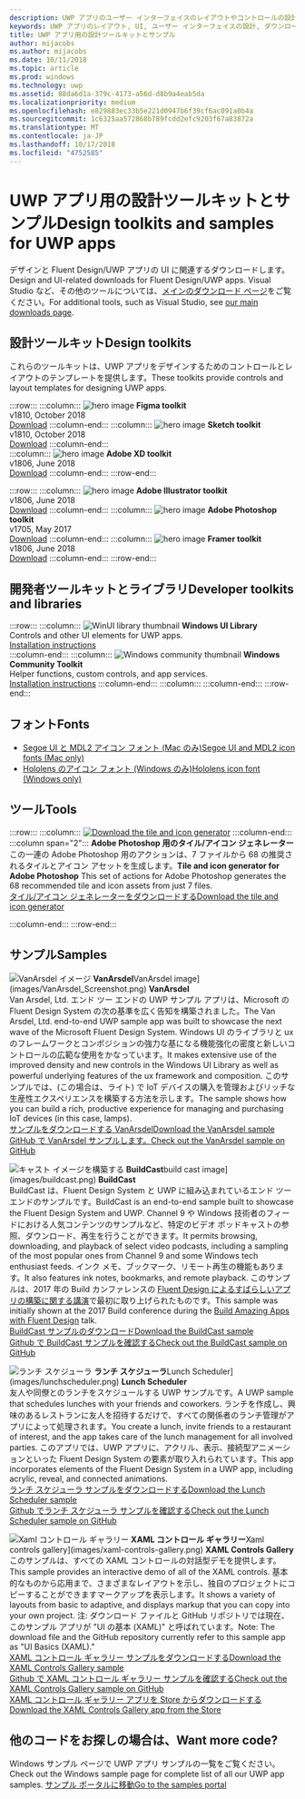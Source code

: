 ```yaml
---
description: UWP アプリのユーザー インターフェイスのレイアウトやコントロールの設計について、最新のダウンロードとツールを入手します。
keywords: UWP アプリのレイアウト, UI, ユーザー インターフェイスの設計, ダウンロード, UWP ツール
title: UWP アプリ用の設計ツールキットとサンプル
author: mijacobs
ms.author: mijacobs
ms.date: 10/11/2018
ms.topic: article
ms.prod: windows
ms.technology: uwp
ms.assetid: 88da6d1a-379c-4173-a56d-d8b9a4eab5da
ms.localizationpriority: medium
ms.openlocfilehash: e829883ec33b5e221d0947b6f39cf6ac091a0b4a
ms.sourcegitcommit: 1c6325aa572868b789fcdd2efc9203f67a83872a
ms.translationtype: MT
ms.contentlocale: ja-JP
ms.lasthandoff: 10/17/2018
ms.locfileid: "4752585"
---
```

# <a name="design-toolkits-and-samples-for-uwp-apps"></a><span data-ttu-id="e8ddc-104">UWP アプリ用の設計ツールキットとサンプル</span><span class="sxs-lookup"><span data-stu-id="e8ddc-104">Design toolkits and samples for UWP apps</span></span>
 

<span data-ttu-id="e8ddc-105">デザインと Fluent Design/UWP アプリの UI に関連するダウンロードします。</span><span class="sxs-lookup"><span data-stu-id="e8ddc-105">Design and UI-related downloads for Fluent Design/UWP apps.</span></span> <span data-ttu-id="e8ddc-106">Visual Studio など、その他のツールについては、<a href="https://developer.microsoft.com/downloads">メインのダウンロード ページ</a>をご覧ください。</span><span class="sxs-lookup"><span data-stu-id="e8ddc-106">For additional tools, such as Visual Studio, see <a href="https://developer.microsoft.com/downloads">our main downloads page</a>.</span></span> 


## <a name="design-toolkits"></a><span data-ttu-id="e8ddc-107">設計ツールキット</span><span class="sxs-lookup"><span data-stu-id="e8ddc-107">Design toolkits</span></span>

<span data-ttu-id="e8ddc-108">これらのツールキットは、UWP アプリをデザインするためのコントロールとレイアウトのテンプレートを提供します。</span><span class="sxs-lookup"><span data-stu-id="e8ddc-108">These toolkits provide controls and layout templates for designing UWP apps.</span></span>

:::row:::
    :::column:::
        ![hero image](images/figma.png)
        <b>Figma toolkit</b><br>
        v1810, October 2018<br>
        <a href="https://aka.ms/figmatoolkit">Download</a>
    :::column-end:::
    :::column:::
        ![hero image](images/sketch.png)
        <b>Sketch toolkit</b><br>
        v1810, October 2018<br>
        <a href="https://aka.ms/sketchtoolkit">Download</a>
    :::column-end:::    
    :::column:::
        ![hero image](images/adobe-xd.png)
        <b>Adobe XD toolkit</b><br>
        v1806, June 2018<br>
        <a href="https://aka.ms/adobexdtoolkit">Download</a>
    :::column-end:::
:::row-end:::

:::row:::
    :::column:::
        ![hero image](images/adobe-illustrator.png)
        <b>Adobe Illustrator toolkit</b><br>
        v1806, June 2018<br>
        <a href="https://aka.ms/adobeillustratortoolkit">Download</a>
    :::column-end:::
    :::column:::
        ![hero image](images/adobe-photoshop.png)
        <b>Adobe Photoshop toolkit</b><br>
        v1705, May 2017<br>
        <a href="https://aka.ms/adobephotoshoptoolkit">Download</a>
    :::column-end:::
    :::column:::
        ![hero image](images/framer.png)
        <b>Framer toolkit</b><br>
        v1806, June 2018<br>
        <a href="https://aka.ms/framertoolkit">Download</a>
    :::column-end:::
:::row-end:::

## <a name="developer-toolkits-and-libraries"></a><span data-ttu-id="e8ddc-109">開発者ツールキットとライブラリ</span><span class="sxs-lookup"><span data-stu-id="e8ddc-109">Developer toolkits and libraries</span></span>

:::row:::
    :::column:::
        ![WinUI library thumbnail](images/WinUI-library.png)
        <b>Windows UI Library</b><br>
        Controls and other UI elements for UWP apps.<br/>
        <a href="/uwp/toolkits/winui/getting-started">Installation instructions</a><br/>
    :::column-end:::
    :::column:::
        ![Windows community thumbnail](images/Windows-community-toolkit.png)
        <b>Windows Community Toolkit</b><br>
        Helper functions, custom controls, and app services.<br />
        <a href="/windows/uwpcommunitytoolkit/getting-started">Installation instructions</a>
    :::column-end:::
    :::column:::
    :::column-end:::
:::row-end:::

## <a name="fonts"></a><span data-ttu-id="e8ddc-110">フォント</span><span class="sxs-lookup"><span data-stu-id="e8ddc-110">Fonts</span></span>

* <a href="https://aka.ms/SegoeFonts"><span data-ttu-id="e8ddc-111">Segoe UI と MDL2 アイコン フォント (Mac のみ)</span><span class="sxs-lookup"><span data-stu-id="e8ddc-111">Segoe UI and MDL2 icon fonts (Mac only)</span></span></a>
* <a href="https://aka.ms/hololensiconfont"><span data-ttu-id="e8ddc-112">Hololens のアイコン フォント (Windows のみ)</span><span class="sxs-lookup"><span data-stu-id="e8ddc-112">Hololens icon font (Windows only)</span></span></a>

## <a name="tools"></a><span data-ttu-id="e8ddc-113">ツール</span><span class="sxs-lookup"><span data-stu-id="e8ddc-113">Tools</span></span>

:::row:::
    :::column:::
        <a href="http://go.microsoft.com/fwlink/p/?LinkId=760394"><img src="images/tile-icon-generator.png" alt="Download the tile and icon generator"/></a>
    :::column-end:::
    :::column span="2":::
      <span data-ttu-id="e8ddc-114">**Adobe Photoshop 用のタイル/アイコン ジェネレーター**この一連の Adobe Photoshop 用のアクションは、7 ファイルから 68 の推奨されるタイルとアイコン アセットを生成します。</span><span class="sxs-lookup"><span data-stu-id="e8ddc-114">**Tile and icon generator for Adobe Photoshop** This set of actions for Adobe Photoshop generates the 68 recommended tile and icon assets from just 7 files.</span></span> <br/><a href="http://go.microsoft.com/fwlink/p/?LinkId=760394"><span data-ttu-id="e8ddc-115">タイル/アイコン ジェネレーターをダウンロードする</span><span class="sxs-lookup"><span data-stu-id="e8ddc-115">Download the tile and icon generator</span></span></a></p>
    :::column-end:::
:::row-end:::

    
## <a name="samples"></a><span data-ttu-id="e8ddc-116">サンプル</span><span class="sxs-lookup"><span data-stu-id="e8ddc-116">Samples</span></span>

![<span data-ttu-id="e8ddc-117">VanArsdel イメージ](images/VanArsdel_Screenshot.png)
**VanArsdel**</span><span class="sxs-lookup"><span data-stu-id="e8ddc-117">VanArsdel image](images/VanArsdel_Screenshot.png)
**VanArsdel**</span></span><br>
<span data-ttu-id="e8ddc-118">Van Arsdel, Ltd. エンド ツー エンドの UWP サンプル アプリは、Microsoft の Fluent Design System の次の基準を広く告知を構築されました。</span><span class="sxs-lookup"><span data-stu-id="e8ddc-118">The Van Arsdel, Ltd. end-to-end UWP sample app was built to showcase the next wave of the Microsoft Fluent Design System.</span></span> <span data-ttu-id="e8ddc-119"><a herf="https://docs.microsoft.com/uwp/toolkits/winui/">Windows UI のライブラリ</a>と ux のフレームワークとコンポジションの強力な基になる機能強化の密度と新しいコントロールの広範な使用をかなっています。</span><span class="sxs-lookup"><span data-stu-id="e8ddc-119">It makes extensive use of the improved density and new controls in the <a herf="https://docs.microsoft.com/uwp/toolkits/winui/">Windows UI Library</a> as well as powerful underlying features of the ux framework and composition.</span></span> <span data-ttu-id="e8ddc-120">このサンプルでは、(この場合は、ライト) で IoT デバイスの購入を管理およびリッチな生産性エクスペリエンスを構築する方法を示します。</span><span class="sxs-lookup"><span data-stu-id="e8ddc-120">The sample shows how you can build a rich, productive experience for managing and purchasing IoT devices (in this case, lamps).</span></span><br>
<a href="https://github.com/Microsoft/VanArsdel/archive/master.zip"><span data-ttu-id="e8ddc-121">サンプルをダウンロードする VanArsdel</span><span class="sxs-lookup"><span data-stu-id="e8ddc-121">Download the VanArsdel sample</span></span></a> <br><a href="https://github.com/microsoft/vanarsdel"><span data-ttu-id="e8ddc-122">GitHub で VanArsdel サンプルします。</span><span class="sxs-lookup"><span data-stu-id="e8ddc-122">Check out the VanArsdel sample on GitHub</span></span></a>

![<span data-ttu-id="e8ddc-123">キャスト イメージを構築する](images/buildcast.png)
**BuildCast**</span><span class="sxs-lookup"><span data-stu-id="e8ddc-123">build cast image](images/buildcast.png)
**BuildCast**</span></span><br>
<span data-ttu-id="e8ddc-124">BuildCast は、Fluent Design System と UWP に組み込まれているエンド ツー エンドのサンプルです。</span><span class="sxs-lookup"><span data-stu-id="e8ddc-124">BuildCast is an end-to-end sample built to showcase the Fluent Design System and UWP.</span></span> <span data-ttu-id="e8ddc-125">Channel 9 や Windows 技術者のフィードにおける人気コンテンツのサンプルなど、特定のビデオ ポッドキャストの参照、ダウンロード、再生を行うことができます。</span><span class="sxs-lookup"><span data-stu-id="e8ddc-125">It permits browsing, downloading, and playback of select video podcasts, including a sampling of the most popular ones from Channel 9 and some Windows tech enthusiast feeds.</span></span> <span data-ttu-id="e8ddc-126">インク メモ、ブックマーク、リモート再生の機能もあります。</span><span class="sxs-lookup"><span data-stu-id="e8ddc-126">It also features ink notes, bookmarks, and remote playback.</span></span> <span data-ttu-id="e8ddc-127">このサンプルは、2017 年の Build カンファレンスの <a href="https://channel9.msdn.com/Events/Build/2017/B8034">Fluent Design によるすばらしいアプリの構築に関する講演</a>で最初に取り上げられたものです。</span><span class="sxs-lookup"><span data-stu-id="e8ddc-127">This sample was initially shown at the 2017 Build conference during the <a href="https://channel9.msdn.com/Events/Build/2017/B8034">Build Amazing Apps with Fluent Design</a> talk.</span></span> <br>
<a href="https://github.com/Microsoft/BuildCast/archive/master.zip"><span data-ttu-id="e8ddc-128">BuildCast サンプルのダウンロード</span><span class="sxs-lookup"><span data-stu-id="e8ddc-128">Download the BuildCast sample</span></span></a> <br><a href="https://github.com/Microsoft/BuildCast"><span data-ttu-id="e8ddc-129">Github で BuildCast サンプルを確認する</span><span class="sxs-lookup"><span data-stu-id="e8ddc-129">Check out the BuildCast sample on GitHub</span></span></a>

![<span data-ttu-id="e8ddc-130">ランチ スケジューラ](images/lunchscheduler.png)
**ランチ スケジューラ**</span><span class="sxs-lookup"><span data-stu-id="e8ddc-130">Lunch Scheduler](images/lunchscheduler.png)
**Lunch Scheduler**</span></span><br>
<span data-ttu-id="e8ddc-131">友人や同僚とのランチをスケジュールする UWP サンプルです。</span><span class="sxs-lookup"><span data-stu-id="e8ddc-131">A UWP sample that schedules lunches with your friends and coworkers.</span></span> <span data-ttu-id="e8ddc-132">ランチを作成し、興味のあるレストランに友人を招待するだけで、すべての関係者のランチ管理がアプリによって処理されます。</span><span class="sxs-lookup"><span data-stu-id="e8ddc-132">You create a lunch, invite friends to a restaurant of interest, and the app takes care of the lunch management for all involved parties.</span></span> <span data-ttu-id="e8ddc-133">このアプリでは、UWP アプリに、アクリル、表示、接続型アニメーションといった Fluent Design System の要素が取り入れられています。</span><span class="sxs-lookup"><span data-stu-id="e8ddc-133">This app incorporates elements of the Fluent Design System in a UWP app, including acrylic, reveal, and connected animations.</span></span> <br/><a href="https://github.com/Microsoft/Windows-appsample-lunch-scheduler/archive/master.zip"><span data-ttu-id="e8ddc-134">ランチ スケジューラ サンプルをダウンロードする</span><span class="sxs-lookup"><span data-stu-id="e8ddc-134">Download the Lunch Scheduler sample</span></span></a><br/><a href="https://github.com/Microsoft/Windows-appsample-lunch-scheduler"><span data-ttu-id="e8ddc-135">Github でランチ スケジューラ サンプルを確認する</span><span class="sxs-lookup"><span data-stu-id="e8ddc-135">Check out the Lunch Scheduler sample on GitHub</span></span></a></p>  

![<span data-ttu-id="e8ddc-136">Xaml コントロール ギャラリー](images/xaml-controls-gallery.png)
**XAML コントロール ギャラリー**</span><span class="sxs-lookup"><span data-stu-id="e8ddc-136">Xaml controls gallery](images/xaml-controls-gallery.png)
**XAML Controls Gallery**</span></span><br>
<span data-ttu-id="e8ddc-137">このサンプルは、すべての XAML コントロールの対話型デモを提供します。</span><span class="sxs-lookup"><span data-stu-id="e8ddc-137">This sample provides an interactive demo of all of the XAML controls.</span></span> <span data-ttu-id="e8ddc-138">基本的なものから応用まで、さまざまなレイアウトを示し、独自のプロジェクトにコピーすることができますマークアップを表示します。</span><span class="sxs-lookup"><span data-stu-id="e8ddc-138">It shows a variety of layouts from basic to adaptive, and displays markup that you can copy into your own project.</span></span> <span data-ttu-id="e8ddc-139">注: ダウンロード ファイルと GitHub リポジトリでは現在、このサンプル アプリが "UI の基本 (XAML)" と呼ばれています。</span><span class="sxs-lookup"><span data-stu-id="e8ddc-139">Note: The download file and the GitHub repository currently refer to this sample app as "UI Basics (XAML)."</span></span> <br/><a href="https://github.com/Microsoft/Windows-universal-samples/archive/master.zip"><span data-ttu-id="e8ddc-140">XAML コントロール ギャラリー サンプルをダウンロードする</span><span class="sxs-lookup"><span data-stu-id="e8ddc-140">Download the XAML Controls Gallery sample</span></span></a><br/><a href="https://github.com/Microsoft/Windows-universal-samples/tree/master/Samples/XamlUIBasics"><span data-ttu-id="e8ddc-141">Github で XAML コントロール ギャラリー サンプルを確認する</span><span class="sxs-lookup"><span data-stu-id="e8ddc-141">Check out the XAML Controls Gallery sample on GitHub</span></span></a> <br/><a href="https://www.microsoft.com/store/apps/9msvh128x2zt"><span data-ttu-id="e8ddc-142">XAML コントロール ギャラリー アプリを Store からダウンロードする</span><span class="sxs-lookup"><span data-stu-id="e8ddc-142">Download the XAML Controls Gallery app from the Store</span></span></a></p>

## <a name="want-more-code"></a><span data-ttu-id="e8ddc-143">他のコードをお探しの場合は、</span><span class="sxs-lookup"><span data-stu-id="e8ddc-143">Want more code?</span></span>

<span data-ttu-id="e8ddc-144">Windows サンプル ページで UWP アプリ サンプルの一覧をご覧ください。</span><span class="sxs-lookup"><span data-stu-id="e8ddc-144">Check out the Windows sample page for complete list of all our UWP app samples.</span></span> <a href="https://developer.microsoft.com/samples"><span data-ttu-id="e8ddc-145">サンプル ポータルに移動</span><span class="sxs-lookup"><span data-stu-id="e8ddc-145">Go to the samples portal</span></span></a>

